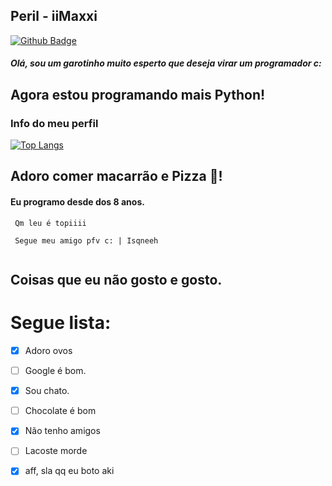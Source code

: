 ## Peril - iiMaxxi
<badges>

[![Github Badge](https://img.shields.io/badge/-Github-000?style=flat-square&logo=Github&logoColor=white&link=https://github.com/fagnerpsantos)](https://github.com/iiMaxxi)

</badges>

##### Olá, sou um garotinho muito esperto que deseja virar um programador c:


<p>
  <h2>Agora estou programando mais Python!</h2>
</p>

### Info do meu perfil

[![Top Langs](https://github-readme-stats.vercel.app/api/top-langs/?username=iimaxxi&layout=compact)](https://github.com/iiMaxxi/GrabberTool)


## Adoro comer macarrão e Pizza 🥰!
#### Eu programo desde dos 8 anos.
```
 Qm leu é topiiii
 
 Segue meu amigo pfv c: | Isqneeh
   
```

## Coisas que eu não gosto e gosto.


# Segue lista:

- [x] Adoro ovos
- [ ] Google é bom.
- [x] Sou chato.
- [ ] Chocolate é bom
- [x] Não tenho amigos
- [ ] Lacoste morde
- [x] aff, sla qq eu boto aki


